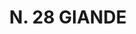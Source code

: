 ---
title: "N. 28 GIANDE"
plant-name: "N. 28"
plant-number: "028"
plant-xml: "/assets/xml/plant028.xml"
plant-title: "N. 28 GIANDE"
plant-taxon-link: ""
plant-taxon-link: ""
layout: single-xml
---